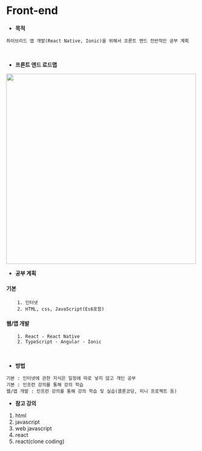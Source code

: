 # Front-end 
- **목적**
```
하이브리드 앱 개발(React Native, Ionic)을 위해서 프론트 엔드 전반적인 공부 계획
```
<br/>

- **프론트 엔드 로드맵**
<img src="https://user-images.githubusercontent.com/52240990/108315489-d5f27280-71fe-11eb-923d-83ee92ead1cd.png" width="500">

- **공부 계획**

 #### 기본
```
	1. 인터넷
	2. HTML, css, JavaScript(Es6포함)
```
 #### 웹/앱 개발
```
	1. React - React Native
	2. TypeScript - Angular - Ionic
```
<br/>

- **방법** 
```
기본 : 인터넷에 관한 지식은 일정에 따로 넣지 않고 개인 공부
기본 : 인프런 강의를 통해 강의 학습
웹/앱 개발 : 인프런 강의를 통해 강의 학습 및 실습(클론코딩, 미니 프로젝트 등)
```

- **참고 강의**
1. html
2. javascript
3. web javascript
4. react
5. react(clone coding)
